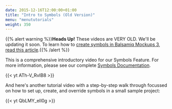 ```yaml
---
date: 2015-12-16T12:00:00+01:00
title: "Intro to Symbols (Old Version)"
menu: "menututorials"
weight: 350
---
```


{{% alert warning %}}**Heads Up!** These videos are VERY OLD. We'll be updating it soon. To learn how to [create symbols in Balsamiq Mockups 3, read this article](https://docs.balsamiq.com/desktop/symbols/).{{% /alert %}}

This is a comprehensive introductory video for our Symbols Feature. For more information, please see our complete [Symbols Documentation](https://docs.balsamiq.com/desktop/symbols/).

{{< yt ATh-V_RvIB8 >}}

And here's another tutorial video with a step-by-step walk through focussed on how to set up, create, and override symbols in a small sample project:

{{< yt QbLMY_eIl0g >}}